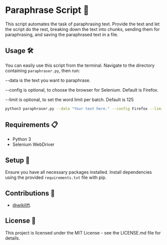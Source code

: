 # Paraphrase Script 🔄

This script automates the task of paraphrasing text. Provide the text and let the script do the rest, breaking down the text into chunks, sending them for paraphrasing, and saving the paraphrased text in a file.

## Usage 🛠
You can easily use this script from the terminal. Navigate to the directory containing `paraphraser.py`, then run:

--data is the text you want to paraphrase.

--config is optional, to choose the browser for Selenium. Default is Firefox.

--limit is optional, to set the word limit per batch. Default is 125

```bash
python3 paraphraser.py --data "Your text here." --config Firefox --limit 125
```
## Requirements 📋
- Python 3
- Selenium WebDriver

## Setup 🔧
Ensure you have all necessary packages installed. Install dependencies using the provided `requirements.txt` file with pip.

## Contributions 🤝
- [@wikilift](https://github.com/wikilift).

## License 📄
This project is licensed under the MIT License - see the LICENSE.md file for details.
